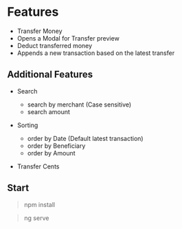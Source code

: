 # Features

 - Transfer Money
 - Opens a Modal for Transfer preview
 - Deduct transferred money
 - Appends a new transaction based on the latest transfer
 
## Additional Features
 - Search
    - search by merchant (Case sensitive)
    - search amount

 - Sorting
    - order by Date (Default latest transaction)
    - order by Beneficiary
    -  order by Amount
        
 - Transfer Cents

## Start
> npm install

> ng serve
